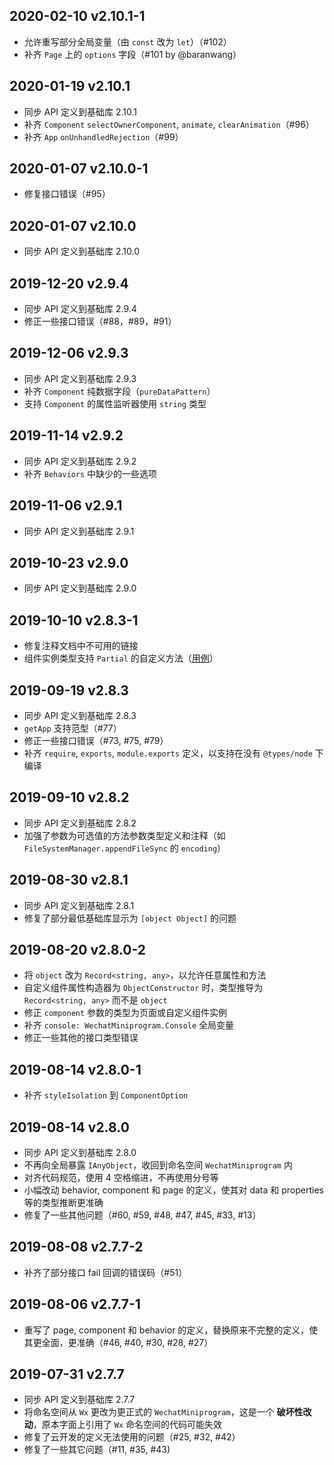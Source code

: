 ## 2020-02-10 v2.10.1-1
- 允许重写部分全局变量（由 `const` 改为 `let`）（#102）
- 补齐 `Page` 上的 `options` 字段（#101 by @baranwang）

## 2020-01-19 v2.10.1
- 同步 API 定义到基础库 2.10.1
- 补齐 `Component` `selectOwnerComponent`, `animate`, `clearAnimation`（#96）
- 补齐 `App` `onUnhandledRejection`（#99）

## 2020-01-07 v2.10.0-1
- 修复接口错误（#95）

## 2020-01-07 v2.10.0
- 同步 API 定义到基础库 2.10.0

## 2019-12-20 v2.9.4
- 同步 API 定义到基础库 2.9.4
- 修正一些接口错误（#88，#89，#91）

## 2019-12-06 v2.9.3
- 同步 API 定义到基础库 2.9.3
- 补齐 `Component` 纯数据字段（`pureDataPattern`）
- 支持 `Component` 的属性监听器使用 `string` 类型

## 2019-11-14 v2.9.2
- 同步 API 定义到基础库 2.9.2
- 补齐 `Behaviors` 中缺少的一些选项

## 2019-11-06 v2.9.1
- 同步 API 定义到基础库 2.9.1

## 2019-10-23 v2.9.0
- 同步 API 定义到基础库 2.9.0

## 2019-10-10 v2.8.3-1
- 修复注释文档中不可用的链接
- 组件实例类型支持 `Partial` 的自定义方法（[用例](https://github.com/wechat-miniprogram/api-typings/blob/master/test/issue.test.ts#L170-L185)）

## 2019-09-19 v2.8.3
- 同步 API 定义到基础库 2.8.3
- `getApp` 支持范型（#77）
- 修正一些接口错误（#73, #75, #79）
- 补齐 `require`, `exports`, `module.exports` 定义，以支持在没有 `@types/node` 下编译

## 2019-09-10 v2.8.2
- 同步 API 定义到基础库 2.8.2
- 加强了参数为可选值的方法参数类型定义和注释（如 `FileSystemManager.appendFileSync` 的 `encoding`）

## 2019-08-30 v2.8.1
- 同步 API 定义到基础库 2.8.1
- 修复了部分最低基础库显示为 `[object Object]` 的问题

## 2019-08-20 v2.8.0-2

- 将 `object` 改为 `Record<string, any>`，以允许任意属性和方法
- 自定义组件属性构造器为 `ObjectConstructor` 时，类型推导为 `Record<string, any>` 而不是 `object`
- 修正 `component` 参数的类型为页面或自定义组件实例
- 补齐 `console: WechatMiniprogram.Console` 全局变量
- 修正一些其他的接口类型错误

## 2019-08-14 v2.8.0-1

- 补齐 `styleIsolation` 到 `ComponentOption`

## 2019-08-14 v2.8.0

- 同步 API 定义到基础库 2.8.0
- 不再向全局暴露 `IAnyObject`，收回到命名空间 `WechatMiniprogram` 内
- 对齐代码规范，使用 4 空格缩进，不再使用分号等
- 小幅改动 behavior, component 和 page 的定义，使其对 data 和 properties 等的类型推断更准确
- 修复了一些其他问题（#60, #59, #48, #47, #45, #33, #13）

## 2019-08-08 v2.7.7-2

- 补齐了部分接口 fail 回调的错误码（#51）

## 2019-08-06 v2.7.7-1

- 重写了 page, component 和 behavior 的定义，替换原来不完整的定义，使其更全面，更准确（#46, #40, #30, #28, #27）

## 2019-07-31 v2.7.7

- 同步 API 定义到基础库 2.7.7
- 将命名空间从 `Wx` 更改为更正式的 `WechatMiniprogram`，这是一个 **破坏性改动**，原本字面上引用了 `Wx` 命名空间的代码可能失效
- 修复了云开发的定义无法使用的问题（#25, #32, #42）
- 修复了一些其它问题（#11, #35, #43)